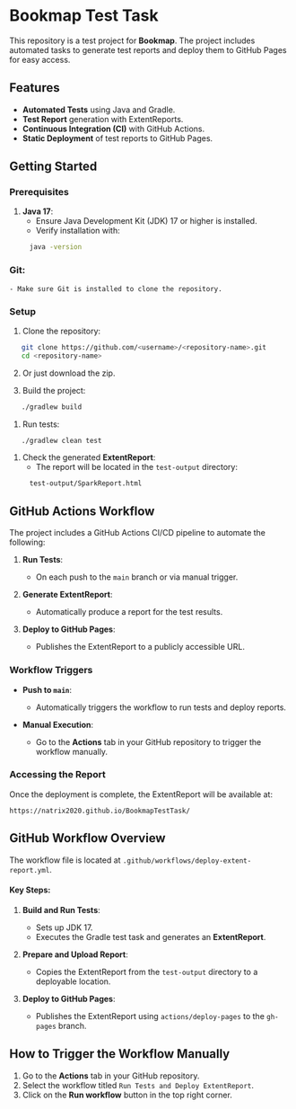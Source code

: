 # **Bookmap Test Task**
This repository is a test project for **Bookmap**. 
The project includes automated tasks to generate test reports and deploy them to GitHub Pages for easy access.
## **Features**
- **Automated Tests** using Java and Gradle.
- **Test Report** generation with ExtentReports.
- **Continuous Integration (CI)** with GitHub Actions.
- **Static Deployment** of test reports to GitHub Pages.

## **Getting Started**
### **Prerequisites**
1. **Java 17**:
    - Ensure Java Development Kit (JDK) 17 or higher is installed.
    - Verify installation with:
``` bash
     java -version
```
### **Git**:
    - Make sure Git is installed to clone the repository.

### **Setup**
1. Clone the repository:
``` bash
   git clone https://github.com/<username>/<repository-name>.git
   cd <repository-name>
```
2. Or just download the zip.

1. Build the project:
``` bash
   ./gradlew build
```

1. Run tests:
``` bash
   ./gradlew clean test
```
1. Check the generated **ExtentReport**:
    - The report will be located in the `test-output` directory:
``` 
     test-output/SparkReport.html
```
## **GitHub Actions Workflow**
The project includes a GitHub Actions CI/CD pipeline to automate the following:
1. **Run Tests**:
    - On each push to the `main` branch or via manual trigger.

2. **Generate ExtentReport**:
    - Automatically produce a report for the test results.

3. **Deploy to GitHub Pages**:
    - Publishes the ExtentReport to a publicly accessible URL.

### **Workflow Triggers**
- **Push to `main`**:
    - Automatically triggers the workflow to run tests and deploy reports.

- **Manual Execution**:
    - Go to the **Actions** tab in your GitHub repository to trigger the workflow manually.

### **Accessing the Report**
Once the deployment is complete, the ExtentReport will be available at:
``` 
https://natrix2020.github.io/BookmapTestTask/
```

## **GitHub Workflow Overview**
The workflow file is located at `.github/workflows/deploy-extent-report.yml`.
#### Key Steps:
1. **Build and Run Tests**:
    - Sets up JDK 17.
    - Executes the Gradle test task and generates an **ExtentReport**.

2. **Prepare and Upload Report**:
    - Copies the ExtentReport from the `test-output` directory to a deployable location.

3. **Deploy to GitHub Pages**:
    - Publishes the ExtentReport using `actions/deploy-pages` to the `gh-pages` branch.

## **How to Trigger the Workflow Manually**
1. Go to the **Actions** tab in your GitHub repository.
2. Select the workflow titled `Run Tests and Deploy ExtentReport`.
3. Click on the **Run workflow** button in the top right corner.
